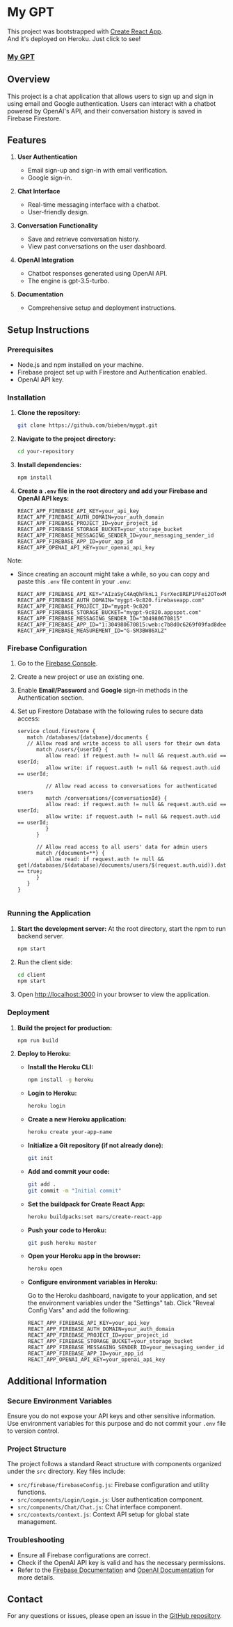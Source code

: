 # My GPT
This project was bootstrapped with [Create React App](https://github.com/facebook/create-react-app).  
And it's deployed on Heroku. Just click to see!
### [My GPT](https://my-gpt-client-aa4f34b370ff.herokuapp.com/)



## Overview

This project is a chat application that allows users to sign up and sign in using email and Google authentication. Users can interact with a chatbot powered by OpenAI's API, and their conversation history is saved in Firebase Firestore.

## Features

1. **User Authentication**
   - Email sign-up and sign-in with email verification.
   - Google sign-in.

2. **Chat Interface**
   - Real-time messaging interface with a chatbot.
   - User-friendly design.

3. **Conversation Functionality**
   - Save and retrieve conversation history.
   - View past conversations on the user dashboard.

4. **OpenAI Integration**
   - Chatbot responses generated using OpenAI API.
   - The engine is gpt-3.5-turbo.

5. **Documentation**
   - Comprehensive setup and deployment instructions.

## Setup Instructions

### Prerequisites

- Node.js and npm installed on your machine.
- Firebase project set up with Firestore and Authentication enabled.
- OpenAI API key.

### Installation

1. **Clone the repository:**

   ```bash
   git clone https://github.com/bieben/mygpt.git
   ```

2. **Navigate to the project directory:**

   ```bash
   cd your-repository
   ```

3. **Install dependencies:**

   ```bash
   npm install
   ```

4. **Create a `.env` file in the root directory and add your Firebase and OpenAI API keys:**

   ```plaintext
   REACT_APP_FIREBASE_API_KEY=your_api_key
   REACT_APP_FIREBASE_AUTH_DOMAIN=your_auth_domain
   REACT_APP_FIREBASE_PROJECT_ID=your_project_id
   REACT_APP_FIREBASE_STORAGE_BUCKET=your_storage_bucket
   REACT_APP_FIREBASE_MESSAGING_SENDER_ID=your_messaging_sender_id
   REACT_APP_FIREBASE_APP_ID=your_app_id
   REACT_APP_OPENAI_API_KEY=your_openai_api_key
   ```
Note:
- Since creating an account might take a while, so you can copy and paste this `.env` file content in your `.env`:
   ```plaintext
   REACT_APP_FIREBASE_API_KEY="AIzaSyC4AqQhFknL1_FsrXec8REP1PFei2OToxM"
   REACT_APP_FIREBASE_AUTH_DOMAIN="mygpt-9c820.firebaseapp.com"
   REACT_APP_FIREBASE_PROJECT_ID="mygpt-9c820"
   REACT_APP_FIREBASE_STORAGE_BUCKET="mygpt-9c820.appspot.com"
   REACT_APP_FIREBASE_MESSAGING_SENDER_ID="304980670815"
   REACT_APP_FIREBASE_APP_ID="1:304980670815:web:c7b8d0c6269f09fad8deea"
   REACT_APP_FIREBASE_MEASUREMENT_ID="G-SM3BW86XLZ"
   ```

### Firebase Configuration

1. Go to the [Firebase Console](https://console.firebase.google.com/).
2. Create a new project or use an existing one.
3. Enable **Email/Password** and **Google** sign-in methods in the Authentication section.
4. Set up Firestore Database with the following rules to secure data access:

   ```plaintext
   service cloud.firestore {
      match /databases/{database}/documents {
      // Allow read and write access to all users for their own data
         match /users/{userId} {
            allow read: if request.auth != null && request.auth.uid == userId;
            allow write: if request.auth != null && request.auth.uid == userId;

            // Allow read access to conversations for authenticated users
            match /conversations/{conversationId} {
            allow read: if request.auth != null && request.auth.uid == userId;
            allow write: if request.auth != null && request.auth.uid == userId;
            }
         }

         // Allow read access to all users' data for admin users
         match /{document=**} {
            allow read: if request.auth != null && get(/databases/$(database)/documents/users/$(request.auth.uid)).data.isAdmin == true;
         }
      }
   }


### Running the Application

1. **Start the development server:**
   At the root directory, start the npm to run backend server.

   ```bash
   npm start
   ```
2. Run the client side:
   ```bash
   cd client
   npm start
   ```
3. Open [http://localhost:3000](http://localhost:3000) in your browser to view the application.

### Deployment

1. **Build the project for production:**

   ```bash
   npm run build
   ```

2. **Deploy to Heroku:**

   - **Install the Heroku CLI:**

     ```bash
     npm install -g heroku
     ```

   - **Login to Heroku:**

     ```bash
     heroku login
     ```

   - **Create a new Heroku application:**

     ```bash
     heroku create your-app-name
     ```

   - **Initialize a Git repository (if not already done):**

     ```bash
     git init
     ```

   - **Add and commit your code:**

     ```bash
     git add .
     git commit -m "Initial commit"
     ```

   - **Set the buildpack for Create React App:**

     ```bash
     heroku buildpacks:set mars/create-react-app
     ```

   - **Push your code to Heroku:**

     ```bash
     git push heroku master
     ```

   - **Open your Heroku app in the browser:**

     ```bash
     heroku open
     ```

   - **Configure environment variables in Heroku:**

     Go to the Heroku dashboard, navigate to your application, and set the environment variables under the "Settings" tab. Click "Reveal Config Vars" and add the following:

     ```plaintext
     REACT_APP_FIREBASE_API_KEY=your_api_key
     REACT_APP_FIREBASE_AUTH_DOMAIN=your_auth_domain
     REACT_APP_FIREBASE_PROJECT_ID=your_project_id
     REACT_APP_FIREBASE_STORAGE_BUCKET=your_storage_bucket
     REACT_APP_FIREBASE_MESSAGING_SENDER_ID=your_messaging_sender_id
     REACT_APP_FIREBASE_APP_ID=your_app_id
     REACT_APP_OPENAI_API_KEY=your_openai_api_key
     ```

## Additional Information

### Secure Environment Variables

Ensure you do not expose your API keys and other sensitive information. Use environment variables for this purpose and do not commit your `.env` file to version control.

### Project Structure

The project follows a standard React structure with components organized under the `src` directory. Key files include:

- `src/firebase/firebaseConfig.js`: Firebase configuration and utility functions.
- `src/components/Login/Login.js`: User authentication component.
- `src/components/Chat/Chat.js`: Chat interface component.
- `src/contexts/context.js`: Context API setup for global state management.

### Troubleshooting

- Ensure all Firebase configurations are correct.
- Check if the OpenAI API key is valid and has the necessary permissions.
- Refer to the [Firebase Documentation](https://firebase.google.com/docs) and [OpenAI Documentation](https://beta.openai.com/docs) for more details.

## Contact

For any questions or issues, please open an issue in the [GitHub repository](https://github.com/bieben/mygpt/issues).


